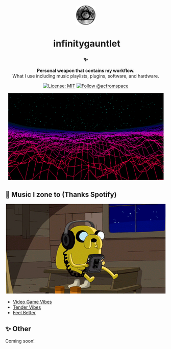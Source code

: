 <!-- HEADING -->

<p align="center">
  <img src="./verycoolstuff/avatar.png" width="60">
</p>
<h1 align="center">️
  infinitygauntlet
</h1>

<!-- DESCRIPTION -->

<h3 align="center">
  <span role="img" aria-label="Sparkles">✨</span>
</h3>
<p align="center">
  <strong>Personal weapon that contains my workflow.</strong><br>
  What I use including music playlists, plugins, software, and hardware.
</p>

<!-- INFORMATION (Shields:IO) -->

<p align="center">
    <a href="https://github.com/acfromspace/infinitygauntlet/blob/master/LICENSE">
        <img src="https://img.shields.io/github/license/mashape/apistatus.svg"
            alt="License: MIT"></a>
    <a href="https://twitter.com/intent/follow?screen_name=acfromspace">
        <img src="https://img.shields.io/twitter/follow/acfromspace.svg?style=social&logo=twitter"
            alt="Follow @acfromspace"></a>
</p>

<!-- FEATURES -->

<p align="center">
  <img src="./verycoolstuff/vaporwave.gif">
</p>

## <span role="img" aria-label="Musical Note">🎵</span> Music I zone to (Thanks Spotify)

<p align="center">
  <img src="./verycoolstuff/doggo.gif">
</p>

* [Video Game Vibes](https://open.spotify.com/user/1252712964/playlist/5Awrm6Qg5ixDMxW7vQCn9o?si=L3srrHAeQuy3xfpXEOazzg)
* [Tender Vibes](https://open.spotify.com/user/1252712964/playlist/0XVxReRFFUe7Z5DFYPdOSU?si=wT4rC7BcRmq-SX41WupN8Q)
* [Feel Better](https://open.spotify.com/user/1252712964/playlist/0XVxReRFFUe7Z5DFYPdOSU?si=XlZu73QTShWlDcKZfiA9AQ)

<!-- QUICK INSTALLATION -->

## <span role="img" aria-label="Sparkles">✨</span> Other

Coming soon!

<!-- ## <span role="img" aria-label="Sparkles">✨</span> Quick Installation -->

<!-- IN-DEPTH INSTALLATION -->

<!-- ## <span role="img" aria-label="Rocket">🚀</span> Putting this in the Infinity Gauntlet (In-Depth Installation) -->

<!-- WHAT'S INSIDE? -->

<!-- ## <span role="img" aria-label="Thinking Face">🤔</span> What's inside?

A quick look at the top-level files and directories you'll see in this project.

    .
    ├── .gitignore
    ├── .vscode
    │   ├── launch.json
    │   ├── settings.json
    │   └── tasks.json
    └── some-file.js -->

<!-- LICENSE -->
<!-- 
## [License](LICENSE)

The code in this project is licensed under MIT license. -->
